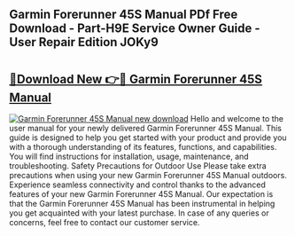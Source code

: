 ## Garmin Forerunner 45S Manual PDf Free Download - Part-H9E Service Owner Guide - User Repair Edition JOKy9

# <h2><a href="http://cf28051.oget.top/?id=Garmin+Forerunner+45S+Manual">🔗Download New 👉🔴 Garmin Forerunner 45S Manual</a></h2>

[![Garmin Forerunner 45S Manual new download](https://i.imgur.com/5g1atiW.png)](http://cf28051.oget.top/?id=Garmin+Forerunner+45S+Manual)
Hello and welcome to the user manual for your newly delivered Garmin Forerunner 45S Manual. This guide is designed to help you get started with your product and provide you with a thorough understanding of its features, functions, and capabilities. You will find instructions for installation, usage, maintenance, and troubleshooting. Safety Precautions for Outdoor Use Please take extra precautions when using your new Garmin Forerunner 45S Manual outdoors. Experience seamless connectivity and control thanks to the advanced features of your new Garmin Forerunner 45S Manual. Our expectation is that the Garmin Forerunner 45S Manual has been instrumental in helping you get acquainted with your latest purchase. In case of any queries or concerns, feel free to contact our customer service.
